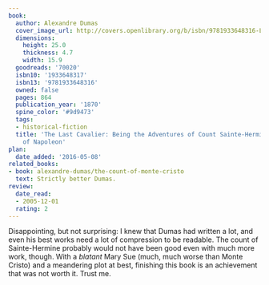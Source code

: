 ```yaml
---
book:
  author: Alexandre Dumas
  cover_image_url: http://covers.openlibrary.org/b/isbn/9781933648316-L.jpg
  dimensions:
    height: 25.0
    thickness: 4.7
    width: 15.9
  goodreads: '70020'
  isbn10: '1933648317'
  isbn13: '9781933648316'
  owned: false
  pages: 864
  publication_year: '1870'
  spine_color: '#9d9473'
  tags:
  - historical-fiction
  title: 'The Last Cavalier: Being the Adventures of Count Sainte-Hermine in the Age
    of Napoleon'
plan:
  date_added: '2016-05-08'
related_books:
- book: alexandre-dumas/the-count-of-monte-cristo
  text: Strictly better Dumas.
review:
  date_read:
  - 2005-12-01
  rating: 2
---
```


Disappointing, but not surprising: I knew that Dumas had written a lot, and even his best works need a lot of
compression to be readable. The count of Sainte-Hermine probably would not have been good even with much more work,
though. With a *blatant* Mary Sue (much, much worse than Monte Cristo) and a meandering plot at best, finishing this
book is an achievement that was not worth it. Trust me.

